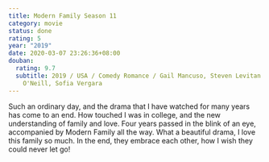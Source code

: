 ```yaml
---
title: Modern Family Season 11
category: movie
status: done
rating: 5
year: "2019"
date: 2020-03-07 23:26:36+08:00
douban:
  rating: 9.7
  subtitle: 2019 / USA / Comedy Romance / Gail Mancuso, Steven Levitan / Ed
    O'Neill, Sofia Vergara
---
```


Such an ordinary day, and the drama that I have watched for many years has come to an end. How touched I was in college, and the new understanding of family and love. Four years passed in the blink of an eye, accompanied by Modern Family all the way. What a beautiful drama, I love this family so much. In the end, they embrace each other, how I wish they could never let go!
